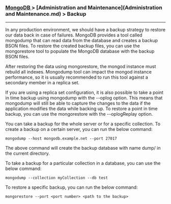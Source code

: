 

### [MongoDB ](../MongoDB.md) > [Administration and Maintenance](Administration and Maintenance.md) > Backup
___


In any production environment, we should have a backup strategy to restore our data back in case of failures. MongoDB provides a tool called mongodump that can read data from the database and creates a backup BSON files. To restore the created backup files, you can use the mongorestore tool to populate the MongoDB database with the backup BSON files.


After restoring the data using mongorestore, the mongod instance must rebuild all indexes. Mongodump tool can impact the mongod instance performance, so it is usually recommended to run this tool against a secondary member in a replica set. 

If you are using a replica set configuration, it is also possible to take a point in time backup using mongodump with the --oplog option. This means that mongodump will still be able to capture the changes to the data if the application modifies the data while backing up. To restore a point in time backup, you can use the mongorestore with the --oplogReplay option.


You can take a backup for the whole server or for a specific collection. To create a backup on a certain server, you can run the below command:

````
mongodump --host mongodb.example.net --port 27017
````

The above command will create the backup database with name dump/ in the current directory. 

To take a backup for a particular collection in a database, you can use the below command:

````
mongodump --collection myCollection --db test
````


To restore a specific backup, you can run the below command:

````
mongorestore --port <port number> <path to the backup>
````
